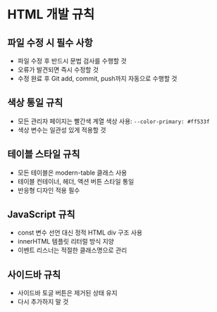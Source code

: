 # HTML 개발 규칙

## 파일 수정 시 필수 사항
- 파일 수정 후 반드시 문법 검사를 수행할 것
- 오류가 발견되면 즉시 수정할 것
- 수정 완료 후 Git add, commit, push까지 자동으로 수행할 것

## 색상 통일 규칙
- 모든 관리자 페이지는 빨간색 계열 색상 사용: `--color-primary: #ff533f`
- 색상 변수는 일관성 있게 적용할 것

## 테이블 스타일 규칙
- 모든 테이블은 modern-table 클래스 사용
- 테이블 컨테이너, 헤더, 액션 버튼 스타일 통일
- 반응형 디자인 적용 필수

## JavaScript 규칙
- const 변수 선언 대신 정적 HTML div 구조 사용
- innerHTML 템플릿 리터럴 방식 지양
- 이벤트 리스너는 적절한 클래스명으로 관리

## 사이드바 규칙
- 사이드바 토글 버튼은 제거된 상태 유지
- 다시 추가하지 말 것